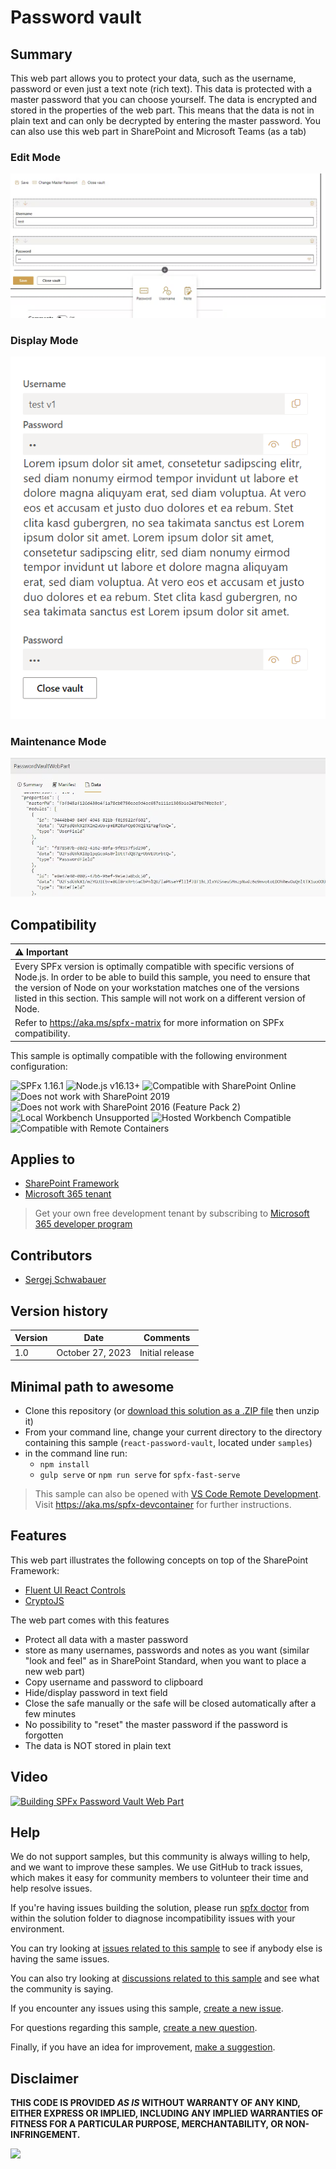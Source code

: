 # Password vault

## Summary

This web part allows you to protect your data, such as the username, password or even just a text note (rich text). This data is protected with a master password that you can choose yourself.
The data is encrypted and stored in the properties of the web part. This means that the data is not in plain text and can only be decrypted by entering the master password. You can also use this web part in SharePoint and Microsoft Teams (as a tab)

### Edit Mode

![Edit Mode](assets/PWVaultEditMode.png)

### Display Mode

![Display Mode](assets/PasswordVaultDisplayMode.png)

### Maintenance Mode

![Maintenance Mode](assets/PWVaultMaintenanceMode.png)

## Compatibility

| :warning: Important          |
|:---------------------------|
| Every SPFx version is optimally compatible with specific versions of Node.js. In order to be able to build this sample, you need to ensure that the version of Node on your workstation matches one of the versions listed in this section. This sample will not work on a different version of Node.|
|Refer to <https://aka.ms/spfx-matrix> for more information on SPFx compatibility.   |

This sample is optimally compatible with the following environment configuration:

![SPFx 1.16.1](https://img.shields.io/badge/SPFx-1.16.1-green.svg)
![Node.js v16.13+](https://img.shields.io/badge/Node.js-v16.13+-green.svg)
![Compatible with SharePoint Online](https://img.shields.io/badge/SharePoint%20Online-Compatible-green.svg)
![Does not work with SharePoint 2019](https://img.shields.io/badge/SharePoint%20Server%202019-Incompatible-red.svg "SharePoint Server 2019 requires SPFx 1.4.1 or lower")
![Does not work with SharePoint 2016 (Feature Pack 2)](https://img.shields.io/badge/SharePoint%20Server%202016%20(Feature%20Pack%202)-Incompatible-red.svg "SharePoint Server 2016 Feature Pack 2 requires SPFx 1.1")
![Local Workbench Unsupported](https://img.shields.io/badge/Local%20Workbench-Unsupported-red.svg "Local workbench is no longer available as of SPFx 1.13 and above")
![Hosted Workbench Compatible](https://img.shields.io/badge/Hosted%20Workbench-Compatible-green.svg)
![Compatible with Remote Containers](https://img.shields.io/badge/Remote%20Containers-Compatible-green.svg)

## Applies to

* [SharePoint Framework](https://learn.microsoft.com/sharepoint/dev/spfx/sharepoint-framework-overview)
* [Microsoft 365 tenant](https://learn.microsoft.com/sharepoint/dev/spfx/set-up-your-development-environment)

> Get your own free development tenant by subscribing to [Microsoft 365 developer program](https://aka.ms/m365/devprogram)

## Contributors

* [Sergej Schwabauer](https://github.com/SPFxAppDev)

## Version history

Version|Date|Comments
-------|----|--------
1.0|October 27, 2023|Initial release

## Minimal path to awesome


* Clone this repository (or [download this solution as a .ZIP file](https://pnp.github.io/download-partial/?url=https://github.com/pnp/sp-dev-fx-webparts/tree/main/samples/react-password-vault) then unzip it)
* From your command line, change your current directory to the directory containing this sample (`react-password-vault`, located under `samples`)
* in the command line run:
  * `npm install`
  * `gulp serve` or `npm run serve` for `spfx-fast-serve`

> This sample can also be opened with [VS Code Remote Development](https://code.visualstudio.com/docs/remote/remote-overview). Visit <https://aka.ms/spfx-devcontainer> for further instructions.

## Features

This web part illustrates the following concepts on top of the SharePoint Framework:

* [Fluent UI React Controls](https://developer.microsoft.com/en-us/fluentui#/controls/web)
* [CryptoJS](https://cryptojs.gitbook.io/docs/)

The web part comes with this features

* Protect all data with a master password
* store as many usernames, passwords and notes as you want (similar "look and feel" as in SharePoint Standard, when you want to place a new web part)
* Copy username and password to clipboard
* Hide/display password in text field
* Close the safe manually or the safe will be closed automatically after a few minutes
* No possibility to "reset" the master password if the password is forgotten
* The data is NOT stored in plain text

## Video

[![Building SPFx Password Vault Web Part](./assets/video-thumbnail.jpg)](https://www.youtube.com/watch?v=y38RFnrrxrI "Building SPFx Password Vault Web Part")

## Help

We do not support samples, but this community is always willing to help, and we want to improve these samples. We use GitHub to track issues, which makes it easy for  community members to volunteer their time and help resolve issues.

If you're having issues building the solution, please run [spfx doctor](https://pnp.github.io/cli-microsoft365/cmd/spfx/spfx-doctor/) from within the solution folder to diagnose incompatibility issues with your environment.

You can try looking at [issues related to this sample](https://github.com/pnp/sp-dev-fx-webparts/issues?q=label%3A%22sample%3A%20react-password-vault%22) to see if anybody else is having the same issues.

You can also try looking at [discussions related to this sample](https://github.com/pnp/sp-dev-fx-webparts/discussions?discussions_q=react-password-vault) and see what the community is saying.

If you encounter any issues using this sample, [create a new issue](https://github.com/pnp/sp-dev-fx-webparts/issues/new?assignees=&labels=Needs%3A+Triage+%3Amag%3A%2Ctype%3Abug-suspected%2Csample%3A%20react-password-vault&template=bug-report.yml&sample=react-password-vault&authors=@SPFxAppDev&title=react-password-vault%20-%20).

For questions regarding this sample, [create a new question](https://github.com/pnp/sp-dev-fx-webparts/issues/new?assignees=&labels=Needs%3A+Triage+%3Amag%3A%2Ctype%3Aquestion%2Csample%3A%20react-password-vault&template=question.yml&sample=react-password-vault&authors=@SPFxAppDev&title=react-password-vault%20-%20).

Finally, if you have an idea for improvement, [make a suggestion](https://github.com/pnp/sp-dev-fx-webparts/issues/new?assignees=&labels=Needs%3A+Triage+%3Amag%3A%2Ctype%3Aenhancement%2Csample%3A%20react-password-vault&template=suggestion.yml&sample=react-password-vault&authors=@SPFxAppDev&title=react-password-vault%20-%20).

## Disclaimer

**THIS CODE IS PROVIDED *AS IS* WITHOUT WARRANTY OF ANY KIND, EITHER EXPRESS OR IMPLIED, INCLUDING ANY IMPLIED WARRANTIES OF FITNESS FOR A PARTICULAR PURPOSE, MERCHANTABILITY, OR NON-INFRINGEMENT.**

<img src="https://m365-visitor-stats.azurewebsites.net/sp-dev-fx-webparts/samples/react-password-vault" />
